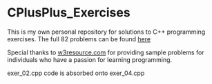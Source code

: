 # CPlusPlus_Exercises


This is my own personal repository for solutions to C++ programming exercises. The full 82 problems can be found [here](https://www.w3resource.com/cpp-exercises/basic/index.php)


Special thanks to [w3resource.com](https://www.w3resource.com/) for providing sample problems for individuals who have a passion for learning programming.


exer_02.cpp code is absorbed onto exer_04.cpp
